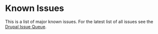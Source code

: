 # Known Issues

This is a list of major known issues. For the latest list of all issues see the
[Drupal Issue Queue][drupal-queue].

<!-- Links Referenced -->

[drupal-queue]:          https://drupal.org/project/issues/wxt?categories=All
